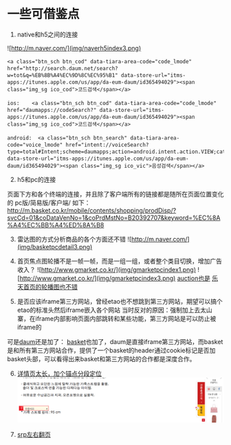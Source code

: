 # 一些可借鉴点

1. native和h5之间的连接
	
![http://m.naver.com/](img/naverh5index3.png) 

	<a class="btn_sch btn_cod" data-tiara-area-code="code_lmode" href="http://search.daum.net/search?w=tot&q=%EB%8B%A4%EC%9D%8C%EC%95%B1" data-store-url="itms-apps://itunes.apple.com/us/app/da-eum-daum/id365494029"><span class="img_sg ico_cod">코드검색</span></a>

	ios:	<a class="btn_sch btn_cod" data-tiara-area-code="code_lmode" href="daumapps://codeSearch?" data-store-url="itms-apps://itunes.apple.com/us/app/da-eum-daum/id365494029"><span class="img_sg ico_cod">코드검색</span></a>

	android:  <a class="btn_sch btn_search" data-tiara-area-code="voice_lmode" href="intent://voiceSearch?type=total#Intent;scheme=daumapps;action=android.intent.action.VIEW;category=android.intent.category.BROWSABLE;package=net.daum.android.daum;end" data-store-url="itms-apps://itunes.apple.com/us/app/da-eum-daum/id365494029"><span class="img_sg ico_vic">음성검색</span></a>

2. h5和pc的连接

页面下方和各个终端的连接，并且除了客户端所有的链接都是随所在页面位置变化的
pc版/简易版/客户端/
如下： http://m.basket.co.kr/mobile/contents/shopping/prodDisp/?svcCd=01&coDataVenNo=1&coPrdMstNo=B20392707&keyword=%EC%8A%A4%EC%BB%A4%ED%8A%B8

3. 雷达图的方式分析商品的各个方面还不错
![http://m.naver.com/](img/basketpcdetail3.png) 

4. 首页焦点图轮播不是一帧一帧，而是一组一组，或者整个类目切换，增加广告收入？
![http://www.gmarket.co.kr/](img/gmarketpcindex1.png) 
![http://www.gmarket.co.kr/](img/gmarketpcindex3.png) 
[auction也是](http://www.auction.co.kr/?redirect=1)
[乐天首页的轮播图也不错](http://www.lotteimall.com/main/viewMain.lotte?dpml_no=1)

5. 是否应该iframe第三方网站，曾经etao也不想跳到第三方网站，期望可以搞个etao的标准头然后iframe嵌入各个网站
当时反对的原因：强制加上去太山寨，在iframe内部影响页面内部跳转和某些功能，第三方网站是可以防止被iframe的

可是[daum](http://shopping.daum.net/go.daum?pkey=8Pzo0TM1ytl8FlUoupJAmZj6egLH.s7U3DTr.9ERec_s5LC46KQ.DfyiOVCHL324UGeqnEPn8z-pst6zcLXaE1.RCqAgX5DGhaitjpcC25T5EUjSPc7YbpdhQV_9vdbdhZmWXfaifh6O8-8uLxXvUXg-jdg00&val=FKA00_zKVYha5tlhVCi9d1S6TsvdXxha-kJIP9GfsOk12jIP3C-KxP8e-OLLBQFnFN27WlaZkvCqD-V6OWvZ_ePQAC2k-Brgl.PYcFx5tQ69eKNPCH5jJQxPSuw00&search=OBL58v2oJJHglUrGnvXtXainQHkJt4dyt82Dwk-6KMHfwijQcUuScWJbOOTKtdtpLBLOo6TyggXZk9xTVqBHrKBM6BTw.alh339Q1t_.NC.TB-OTPVHdZe_D9ybs9-jpaB9Ct)还是加了：
[basket](http://www.basket.co.kr)也加了，daum是直接iframe第三方网站，而basket是和所有第三方网站合作，提供了一个basket的header通过cookie标记是否加basket头部，可以看得出来basket和第三方网站的合作都是深度合作。

6. [详情页太长，加个锚点分段定位](http://www.interpark.com/product/MallDisplay.do?_method=detail&sc.shopNo=0000100000&sc.dispNo=001206&evtNo=130084&sc.prdNo=1767882770)
![markdetail](img/markdetail.tiff)

7. [srp左右翻页](http://www.ellotte.com/search/search.total.ldpm?currentPage=1&rowSperpage=30&searchTermAll=%EC%BF%A0%EC%95%84%EC%B9%98%EB%A7%88&searchTermPre=&searchTermExc=&searchTermOri=%EC%BF%A0%EC%95%84%EC%B9%98%EB%A7%88&orderType=1&brandAll=&colorAll=&mCat=&lCat=S01A05&sprice=&eprice=&holdKwd=y&_cloc=&searchTerm=%EC%BF%A0%EC%95%84%EC%B9%98%EB%A7%88#price_color_tit)
